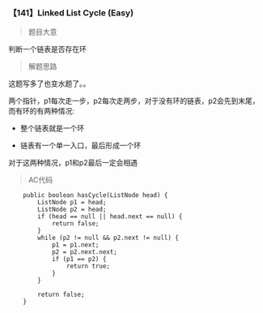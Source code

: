 
### 【141】Linked List Cycle (Easy)

> 题目大意 

判断一个链表是否存在环

> 解题思路

这题写多了也变水题了。。

两个指针，p1每次走一步，p2每次走两步，对于没有环的链表，p2会先到末尾，而有环的有两种情况:

+ 整个链表就是一个环

+ 链表有一个单一入口，最后形成一个环

对于这两种情况，p1和p2最后一定会相遇

> AC代码

```
    public boolean hasCycle(ListNode head) {
        ListNode p1 = head;
        ListNode p2 = head;
        if (head == null || head.next == null) {
            return false;
        }
        while (p2 != null && p2.next != null) {
            p1 = p1.next;
            p2 = p2.next.next;
            if (p1 == p2) {
                return true;
            }
        }

        return false;
    }

```